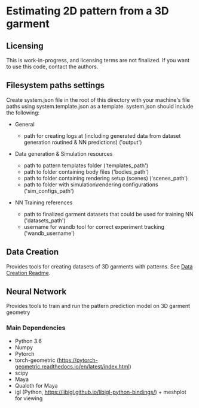 # Estimating 2D pattern from a 3D garment

## Licensing 
This is work-in-progress, and licensing terms are not finalized. If you want to use this code, contact the authors. 

## Filesystem paths settings
Create system.json file in the root of this directory with your machine's file paths using system.template.json as a template. 
system.json should include the following: 
* General
    * path for creating logs at (including generated data from dataset generation routined & NN predictions) ('output')

* Data generation & Simulation resources 
    * path to pattern templates folder ('templates_path') 
    * path to folder containing body files ('bodies_path')
    * path to folder containing rendering setup (scenes) ('scenes_path')
    * path to folder with simulation\rendering configurations ('sim_configs_path')

* NN Training references
    * path to finalized garment datasets that could be used for training NN ('datasets_path')
    * username for wandb tool for correct experiment tracking ('wandb_username')

## Data Creation

Provides tools for creating datasets of 3D garments with patterns. See [Data Creation Readme](data_generation/ReadMe.md).

## Neural Network

Provides tools to train and run the pattern prediction model on 3D garment geometry 

### Main Dependencies
* Python 3.6
* Numpy
* Pytorch
* torch-geometric (https://pytorch-geometric.readthedocs.io/en/latest/index.html)
* scipy
* Maya
* Qualoth for Maya
* igl (Python, https://libigl.github.io/libigl-python-bindings/) + meshplot for viewing